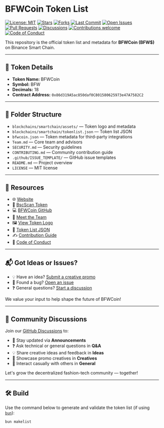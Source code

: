 # BFWCoin Token List

[![License: MIT](https://img.shields.io/github/license/BFWCoin/token-list)](LICENSE)
[![Stars](https://img.shields.io/github/stars/BFWCoin/token-list?style=social)](https://github.com/BFWCoin/token-list/stargazers)
[![Forks](https://img.shields.io/github/forks/BFWCoin/token-list?style=social)](https://github.com/BFWCoin/token-list/forks)
[![Last Commit](https://img.shields.io/github/last-commit/BFWCoin/token-list)](https://github.com/BFWCoin/token-list)
[![Open Issues](https://img.shields.io/github/issues/BFWCoin/token-list)](https://github.com/BFWCoin/token-list/issues)
[![Pull Requests](https://img.shields.io/github/issues-pr/BFWCoin/token-list)](https://github.com/BFWCoin/token-list/pulls)
[![Discussions](https://img.shields.io/github/discussions/BFWCoin/token-list)](https://github.com/BFWCoin/token-list/discussions)
[![Contributions welcome](https://img.shields.io/badge/contributions-welcome-brightgreen.svg?style=flat)](./CONTRIBUTING.md)
[![Code of Conduct](https://img.shields.io/badge/code%20of-conduct-ff69b4.svg)](./CODE_OF_CONDUCT.md)


This repository is the official token list and metadata for **BFWCoin (BFW$)** on Binance Smart Chain.

---

## 📌 Token Details

- **Token Name:** BFWCoin  
- **Symbol:** BFW  
- **Decimals:** 18  
- **Contract Address:** `0x86d319A5ac850daf0C801580625973e47A7582C2`

---

## 📁 Folder Structure

- `blockchains/smartchain/assets/` — Token logo and metadata  
- `blockchains/smartchain/tokenlist.json` — Token list JSON  
- `bfwcoin.json` — Token metadata for third-party integrations  
- `Team.md` — Core team and advisors  
- `SECURITY.md` — Security guidelines  
- `CONTRIBUTING.md` — Community contribution guide  
- `.github/ISSUE_TEMPLATE/` — GitHub issue templates  
- `README.md` — Project overview  
- `LICENSE` — MIT license  

---

## 🔗 Resources

- 🌐 [Website](https://BangaloreFashionWeek.in/coin)
- 🔎 [BscScan Token](https://bscscan.com/token/0x86d319A5ac850daf0C801580625973e47A7582C2)
- 💻 [BFWCoin GitHub](https://github.com/BFWCoin)
- 👥 [Meet the Team](./Team.md)
- 🖼️ [View Token Logo](./blockchains/smartchain/assets/0x86d319A5ac850daf0C801580625973e47A7582C2/logo.png)
- 📄 [Token List JSON](./blockchains/smartchain/tokenlist.json)
- ✍️ [Contribution Guide](./CONTRIBUTING.md)
- 📃 [Code of Conduct](./CODE_OF_CONDUCT.md)

---

## 📬 Got Ideas or Issues?

- 💡 Have an idea? [Submit a creative promo](../../issues/new?template=creative-submission.yml)
- 🐞 Found a bug? [Open an issue](../../issues/new)
- ❓ General questions? [Start a discussion](https://github.com/BFWCoin/token-list/discussions)

We value your input to help shape the future of BFWCoin!

---

## 💬 Community Discussions

Join our [GitHub Discussions](https://github.com/BFWCoin/token-list/discussions) to:

- 📣 Stay updated via **Announcements**
- ❓ Ask technical or general questions in **Q&A**
- 💡 Share creative ideas and feedback in **Ideas**
- 🎨 Showcase promo creatives in **Creatives**
- 💬 Interact casually with others in **General**

Let's grow the decentralized fashion-tech community — together!

---

## 🛠 Build

Use the command below to generate and validate the token list (if using [`bun`](https://bun.sh)):

```bash
bun makelist
